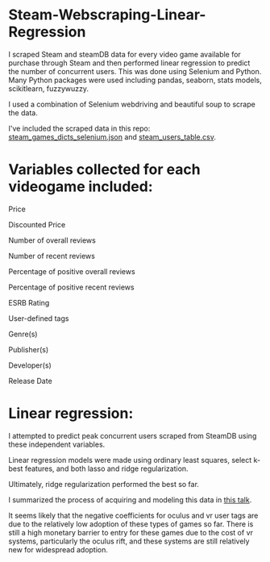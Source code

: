 # Steam-Webscraping-Linear-Regression
I scraped Steam and steamDB data for every video game available for purchase through Steam and then performed linear regression to predict the number of concurrent users. This was done using Selenium and Python. Many Python packages were used including pandas, seaborn, stats models, scikitlearn, fuzzywuzzy.

I used a combination of Selenium webdriving and beautiful soup to scrape the data.

I've included the scraped data in this repo: [steam_games_dicts_selenium.json](steam_games_dicts_selenium.json) and [steam_users_table.csv](steam_users_table.csv).

# Variables collected for each videogame included:

Price

Discounted Price

Number of overall reviews

Number of recent reviews

Percentage of positive overall reviews

Percentage of positive recent reviews

ESRB Rating

User-defined tags

Genre(s)

Publisher(s)

Developer(s)

Release Date



# Linear regression:

I attempted to predict peak concurrent users scraped from SteamDB using these independent variables.

Linear regression models were made using ordinary least squares, select k-best features, and both lasso and ridge regularization.

Ultimately, ridge regularization performed the best so far.


I summarized the process of acquiring and modeling this data in [this talk](Steam_Linear_Regression.pdf).

It seems likely that the negative coefficients for oculus and vr user tags are due to the relatively low adoption of these types of games so far. There is still a high monetary barrier to entry for these games due to the cost of vr systems, particularly the oculus rift, and these systems are still relatively new for widespread adoption.


